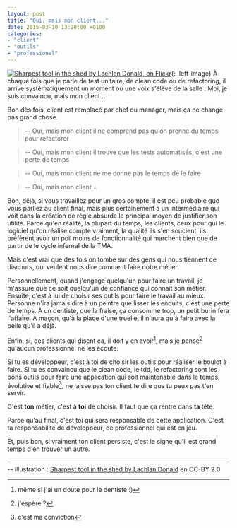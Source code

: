 ```yaml
---
layout: post
title: "Oui, mais mon client..."
date: 2015-03-10 13:20:00 +0100
categories: 
- "client"
- "outils"
- "professionel"
---
```


[![Sharpest tool in the shed by Lachlan Donald, on Flickr](https://farm3.staticflickr.com/2851/9408028555_396725f058_n.jpg)](https://www.flickr.com/photos/lox/9408028555){: .left-image}
À chaque fois que je parle de test unitaire, de clean code ou de refactoring, il arrive systématiquement un moment où une voix s'élève de la salle : Moi, je suis convaincu, mais mon client...

Bon dès fois, client est remplacé par chef ou manager, mais ça ne change pas grand chose.

> -- Oui, mais mon client il ne comprend pas qu'on prenne du temps pour refactorer

> -- Oui, mais mon client il trouve que les tests automatisés, c'est une perte de temps

> -- Oui, mais mon client ne me donne pas le temps de le faire

> -- Oui, mais mon client...


Bon, déjà, si vous travaillez pour un gros compte, il est peu probable que vous parliez au client final, mais plus certainement à un intermédiaire qui voit dans la création de règle absurde le principal moyen de justifier son utilité.
Parce qu'en réalité, la plupart du temps, les clients, ceux pour qui le logiciel qu'on réalise compte vraiment, la qualité ils s'en soucient, ils préfèrent avoir un poil moins de fonctionnalité qui marchent bien que de partir de le cycle infernal de la TMA.

Mais c'est vrai que des fois on tombe sur des gens qui nous tiennent ce discours, qui veulent nous dire comment faire notre métier.

Personnellement, quand j'engage quelqu'un pour faire un travail, je m'assure que ce soit quelqu'un de confiance qui connaît son métier.
Ensuite, c'est à lui de choisir ses outils pour faire le travail au mieux. Personne n'ira jamais dire à un peintre que lisser les enduits, c'est une perte de temps. À un dentiste, que la fraise, ça consomme trop, un petit burin fera l'affaire. 
À maçon, qu'à la place d'une truelle, il n'aura qu'à faire avec la pelle qu'il a déjà.

Enfin, si, des clients qui disent ça, il doit y en avoir[^1], mais je pense[^3] qu'aucun professionnel ne les écoute.

Si tu es développeur, c'est à toi de choisir les outils pour réaliser le boulot à faire.
Si tu es convaincu que le clean code, le tdd, le refactoring sont les bons outils pour faire une application qui soit maintenable dans le temps, évolutive et fiable[^2], ne laisse pas ton client te dire que tu peux pas t'en servir.

C'est **ton** métier, c'est à **toi** de choisir. Il faut que ça rentre dans **ta** tête.

Parce qu'au final, c'est toi qui sera responsable de cette application.
C'est ta responsabilité de développeur, de professionnel qui est en jeu.

Et, puis bon, si vraiment ton client persiste, c'est le signe qu'il est grand temps d'en trouver un autre.

-----
-- illustration : [Sharpest tool in the shed by Lachlan Donald](https://www.flickr.com/photos/lox/9408028555) en CC-BY 2.0


[^1]: même si j'ai un doute pour le dentiste :)
[^2]: c'est ma conviction
[^3]: j'espère ?